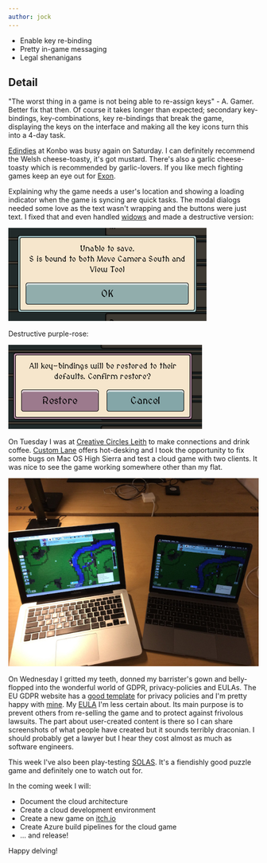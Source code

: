 ```yaml
---
author: jock
---
```

* Enable key re-binding
* Pretty in-game messaging
* Legal shenanigans

## Detail

"The worst thing in a game is not being able to re-assign keys" - A. Gamer. Better fix that then. Of course it takes longer than expected; secondary key-bindings, key-combinations, key re-bindings that break the game, displaying the keys on the interface and making all the key icons turn this into a 4-day task.

[Edindies](https://twitter.com/edindies) at Konbo was busy again on Saturday. I can definitely recommend the Welsh cheese-toasty, it's got mustard. There's also a garlic cheese-toasty which is recommended by garlic-lovers. If you like mech fighting games keep an eye out for [Exon](https://www.youtube.com/watch?v=944qAr6bmA8).

Explaining why the game needs a user's location and showing a loading indicator when the game is syncing are quick tasks. The modal dialogs needed some love as the text wasn't wrapping and the buttons were just text. I fixed that and even handled [widows](https://www.fonts.com/content/learning/fontology/level-2/text-typography/rags-widows-orphans) and made a destructive version:

![Modal Dialog](/assets/img/Modal.PNG)

Destructive purple-rose:

![Destructive Modal Dialog](/assets/img/DestructiveModal.PNG)

On Tuesday I was at [Creative Circles Leith](https://customlane.co/event/creative-edinburgh-creative-circles-leith/) to make connections and drink coffee. [Custom Lane](https://customlane.co/) offers hot-desking and I took the opportunity to fix some bugs on Mac OS High Sierra and test a cloud game with two clients. It was nice to see the game working somewhere other than my flat.

![Two Dwerg Saga clients on cloud game](/assets/img/TwoCloudClients.jpg)

On Wednesday I gritted my teeth, donned my barrister's gown and belly-flopped into the wonderful world of GDPR, privacy-policies and EULAs. The EU GDPR website has a [good template](https://gdpr.eu/privacy-notice/) for privacy policies and I'm pretty happy with [mine](http://www.haikuinteractive.com/privacy-policy.html). My [EULA](http://www.haikuinteractive.com/eula.html) I'm less certain about. Its main purpose is to prevent others from re-selling the game and to protect against frivolous lawsuits. The part about user-created content is there so I can share screenshots of what people have created but it sounds terribly draconian. I should probably get a lawyer but I hear they cost almost as much as software engineers.

This week I've also been play-testing [SOLAS](http://www.solasgame.com/). It's a fiendishly good puzzle game and definitely one to watch out for.

In the coming week I will:

* Document the cloud architecture
* Create a cloud development environment
* Create a new game on [itch.io](http://itch.io/)
* Create Azure build pipelines for the cloud game
* ... and release!

Happy delving!